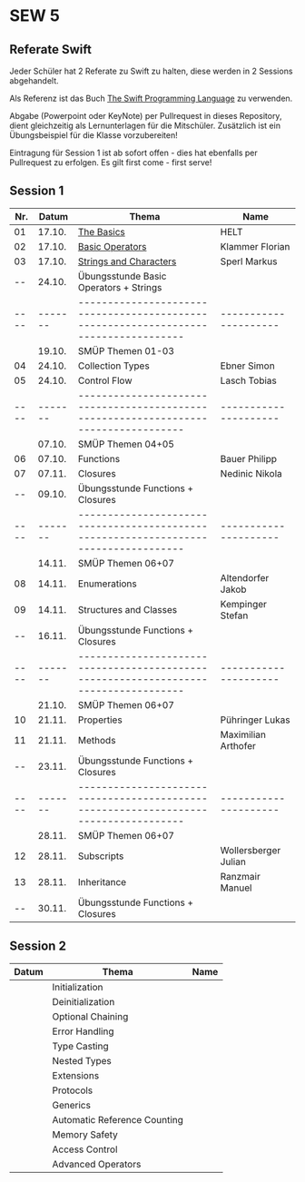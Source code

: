 # SEW 5

## Referate Swift
Jeder Schüler hat 2 Referate zu Swift zu halten, diese  werden in 2 Sessions abgehandelt.

Als Referenz ist das Buch [The Swift Programming Language](https://docs.swift.org/swift-book/) zu verwenden.

Abgabe (Powerpoint oder KeyNote) per Pullrequest in dieses Repository, dient gleichzeitig als Lernunterlagen für die Mitschüler. Zusätzlich ist ein Übungsbeispiel für die Klasse vorzubereiten!

Eintragung für Session 1 ist ab sofort offen - dies hat ebenfalls per Pullrequest zu erfolgen. Es gilt first come - first serve!


## Session 1

|Nr. |Datum  |Thema                                                                               | Name                |
|----|-------|------------------------------------------------------------------------------------|---------------------|
| 01 | 17.10.| [The Basics](./Folien/01_The_Basics.key)                                           | HELT                |
| 02 | 17.10.| [Basic Operators](./Folien/02_Basic_Operators_Fixed.pptx)                                | Klammer Florian     |
| 03 | 17.10.| [Strings and Characters](./Folien/03_Strings_and_Characters_Presentation.key)      | Sperl Markus        |
| -- | 24.10.| Übungsstunde Basic Operators + Strings                                             |                     |
|----|-------|------------------------------------------------------------------------------------|---------------------|
|    | 19.10.| SMÜP Themen 01-03                                                                  |                     |
| 04 | 24.10.| Collection Types                                                                   | Ebner Simon         |
| 05 | 24.10.| Control Flow                                                                       | Lasch Tobias        |
|----|-------|------------------------------------------------------------------------------------|---------------------|
|    | 07.10.| SMÜP Themen 04+05                                                                  |                     |
| 06 | 07.10.| Functions                                                                          | Bauer Philipp       |
| 07 | 07.11.| Closures                                                                           | Nedinic Nikola      |
| -- | 09.10.| Übungsstunde Functions + Closures                                                  |                     |
|----|-------|------------------------------------------------------------------------------------|---------------------|
|    | 14.11.| SMÜP Themen 06+07                                                                  |                     |
| 08 | 14.11.| Enumerations                                                                       | Altendorfer Jakob   |
| 09 | 14.11.| Structures and Classes                                                             | Kempinger Stefan    |
| -- | 16.11.| Übungsstunde Functions + Closures                                                  |                     |
|----|-------|------------------------------------------------------------------------------------|---------------------|
|    | 21.10.| SMÜP Themen 06+07                                                                  |                     |
| 10 | 21.11.| Properties                                                                         | Pühringer Lukas     |
| 11 | 21.11.| Methods                                                                            | Maximilian Arthofer |
| -- | 23.11.| Übungsstunde Functions + Closures                                                  |                     |
|----|-------|------------------------------------------------------------------------------------|---------------------|
|    | 28.11.| SMÜP Themen 06+07                                                                  |                     |
| 12 | 28.11.| Subscripts                                                                         | Wollersberger Julian|
| 13 | 28.11.| Inheritance                                                                        | Ranzmair Manuel     |
| -- | 30.11.| Übungsstunde Functions + Closures                                                  |                     |



## Session 2

| Datum | Thema                       | Name                |
|-------|-----------------------------|---------------------|
|       | Initialization              |                     |
|       | Deinitialization            |                     |
|       | Optional Chaining           |                     |
|       | Error Handling              |                     |
|       | Type Casting                |                     |
|       | Nested Types                |                     |
|       | Extensions                  |                     |
|       | Protocols                   |                     |
|       | Generics                    |                     |
|       | Automatic Reference Counting|                     |
|       | Memory Safety               |                     |
|       | Access Control              |                     |
|       | Advanced Operators          |                     |
